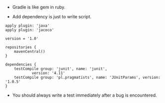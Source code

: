 * Gradle is like gem in ruby.

* Add dependency is just to write script.

```
apply plugin: 'java'
apply plugin: 'jacoco'

version = '1.0'

repositories {
    mavenCentral()
}

dependencies {
    testCompile group: 'junit', name: 'junit',
            version: '4.11'
    testCompile group: 'pl.pragmatists', name: 'JUnitParams', version: '1.0.5'
}
```

* You should always write a test immediately after a bug is encountered.
